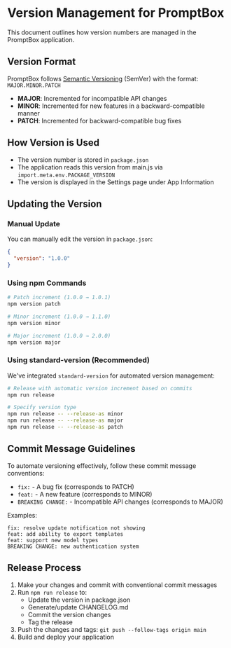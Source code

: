 # Version Management for PromptBox

This document outlines how version numbers are managed in the PromptBox application.

## Version Format

PromptBox follows [Semantic Versioning](https://semver.org/) (SemVer) with the format: `MAJOR.MINOR.PATCH`

- **MAJOR**: Incremented for incompatible API changes
- **MINOR**: Incremented for new features in a backward-compatible manner
- **PATCH**: Incremented for backward-compatible bug fixes

## How Version is Used

- The version number is stored in `package.json`
- The application reads this version from main.js via `import.meta.env.PACKAGE_VERSION`
- The version is displayed in the Settings page under App Information

## Updating the Version

### Manual Update

You can manually edit the version in `package.json`:

```json
{
  "version": "1.0.0"
}
```

### Using npm Commands

```bash
# Patch increment (1.0.0 → 1.0.1)
npm version patch

# Minor increment (1.0.0 → 1.1.0)
npm version minor

# Major increment (1.0.0 → 2.0.0)
npm version major
```

### Using standard-version (Recommended)

We've integrated `standard-version` for automated version management:

```bash
# Release with automatic version increment based on commits
npm run release

# Specify version type
npm run release -- --release-as minor
npm run release -- --release-as major
npm run release -- --release-as patch
```

## Commit Message Guidelines

To automate versioning effectively, follow these commit message conventions:

- `fix:` - A bug fix (corresponds to PATCH)
- `feat:` - A new feature (corresponds to MINOR)
- `BREAKING CHANGE:` - Incompatible API changes (corresponds to MAJOR)

Examples:
```
fix: resolve update notification not showing
feat: add ability to export templates
feat: support new model types
BREAKING CHANGE: new authentication system
```

## Release Process

1. Make your changes and commit with conventional commit messages
2. Run `npm run release` to:
   - Update the version in package.json
   - Generate/update CHANGELOG.md
   - Commit the version changes
   - Tag the release
3. Push the changes and tags: `git push --follow-tags origin main`
4. Build and deploy your application